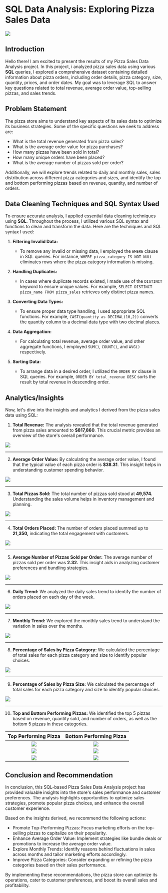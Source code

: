 # SQL Data Analysis: Exploring Pizza Sales Data

![](pizza_intro.png)

## Introduction

Hello there! I am excited to present the results of my Pizza Sales Data Analysis project. In this project, i analyzed pizza sales data using various **SQL** queries, I explored a comprehensive dataset containing detailed information about pizza orders, including order details, pizza category, size, quantity, prices, and order dates. My goal was to leverage SQL to answer key questions related to total revenue, average order value, top-selling pizzas, and sales trends.

## Problem Statement
The pizza store aims to understand key aspects of its sales data to optimize its business strategies. Some of the specific questions we seek to address are:

- What is the total revenue generated from pizza sales?
- What is the average order value for pizza purchases?
- How many pizzas have been sold in total?
- How many unique orders have been placed?
- What is the average number of pizzas sold per order?

Additionally, we will explore trends related to daily and monthly sales, sales distribution across different pizza categories and sizes, and identify the top and bottom performing pizzas based on revenue, quantity, and number of orders.

## Data Cleaning Techniques and SQL Syntax Used

To ensure accurate analysis, I applied essential data cleaning techniques using **SQL**. Throughout the process, I utilized various SQL syntax and functions to clean and transform the data. Here are the techniques and SQL syntax I used:

1. **Filtering Invalid Data:**
   - To remove any invalid or missing data, I employed the `WHERE` clause in SQL queries. For instance, `WHERE pizza_category IS NOT NULL` eliminates rows where the pizza category information is missing.

2. **Handling Duplicates:**
   - In cases where duplicate records existed, I made use of the `DISTINCT` keyword to ensure unique values. For example, `SELECT DISTINCT pizza_name FROM pizza_sales` retrieves only distinct pizza names.

3. **Converting Data Types:**
   - To ensure proper data type handling, I used appropriate SQL functions. For example, `CAST(quantity as DECIMAL(10,2))` converts the quantity column to a decimal data type with two decimal places.

4. **Data Aggregation:**
   - For calculating total revenue, average order value, and other aggregate functions, I employed `SUM()`, `COUNT()`, and `AVG()` respectively.

5. **Sorting Data:**
   - To arrange data in a desired order, I utilized the `ORDER BY` clause in SQL queries. For example, `ORDER BY total_revenue DESC` sorts the result by total revenue in descending order.

## Analytics/Insights

Now, let's dive into the insights and analytics I derived from the pizza sales data using SQL:

1. **Total Revenue:** The analysis revealed that the total revenue generated from pizza sales amounted to **$817,860**. This crucial metric provides an overview of the store's overall performance.

![](total_revenue.JPG)

---

2. **Average Order Value:** By calculating the average order value, I found that the typical value of each pizza order is **$38.31**. This insight helps in understanding customer spending behavior.

![](avg_order_value.JPG)

---

3. **Total Pizzas Sold:** The total number of pizzas sold stood at **49,574.** Understanding the sales volume helps in inventory management and planning.

![](total_pizza_sold.JPG)

---

4. **Total Orders Placed:** The number of orders placed summed up to **21,350,** indicating the total engagement with customers.

![](total_orders_placed.JPG)

---

5. **Average Number of Pizzas Sold per Order:** The average number of pizzas sold per order was **2.32.** This insight aids in analyzing customer preferences and bundling strategies.

![](avg_pizza_per_order.JPG)

---

6. **Daily Trend:** We analyzed the daily sales trend to identify the number of orders placed on each day of the week.

![](daily_trend.JPG)

---
7. **Monthly Trend:** We explored the monthly sales trend to understand the variation in sales over the months.

![](monthly_trend.JPG)

---
8. **Percentage of Sales by Pizza Category:** We calculated the percentage of total sales for each pizza category and size to identify popular choices.

![](percentage_sales_by_category.JPG)

---
9. **Percentage of Sales by Pizza Size:** We calculated the percentage of total sales for each pizza category and size to identify popular choices.

![](percentage_sales_by_size.JPG)

---
10. **Top and Bottom Performing Pizzas:** We identified the top 5 pizzas based on revenue, quantity sold, and number of orders, as well as the bottom 5 pizzas in these categories.

Top Performing Pizza            |  Bottom Performing Pizza 
:------------------------------:|:--------------------:
![](top_5_pizza_by_order.JPG)   |  ![](bottom_5_pizza_by_order.JPG)
![]( top_5_pizza_by_quantity.JPG)   |  ![](bottom_5_pizza_by_quantity.JPG)
![](top_5_pizza_by_revenue.JPG)   |  ![](bottom_5_pizza_by_revenue.JPG)
   
## Conclusion and Recommendation

In conclusion, this SQL-based Pizza Sales Data Analysis project has provided valuable insights into the store's sales performance and customer preferences. The analysis highlights opportunities to optimize sales strategies, promote popular pizza choices, and enhance the overall customer experience.

Based on the insights derived, we recommend the following actions:

- Promote Top-Performing Pizzas: Focus marketing efforts on the top-selling pizzas to capitalize on their popularity.
- Enhance Average Order Value: Implement strategies like bundle deals or promotions to increase the average order value.
- Explore Monthly Trends: Identify reasons behind fluctuations in sales across months and tailor marketing efforts accordingly.
- Improve Pizza Categories: Consider expanding or refining the pizza categories based on their sales performance.

By implementing these recommendations, the pizza store can optimize its operations, cater to customer preferences, and boost its overall sales and profitability.
